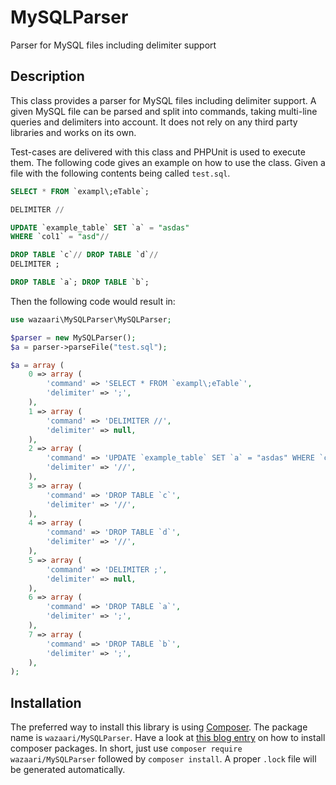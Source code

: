 # MySQLParser
Parser for MySQL files including delimiter support

## Description

This class provides a parser for MySQL files including delimiter support. A given MySQL file can be parsed
and split into commands, taking multi-line queries and delimiters into account. It does not rely on any
third party libraries and works on its own.

Test-cases are delivered with this class and PHPUnit is used to execute them. The following code gives an example
on how to use the class. Given a file with the following contents being called `test.sql`.

```sql
SELECT * FROM `exampl\;eTable`;

DELIMITER //

UPDATE `example_table` SET `a` = "asdas"
WHERE `col1` = "asd"//

DROP TABLE `c`// DROP TABLE `d`//
DELIMITER ;

DROP TABLE `a`; DROP TABLE `b`;
```

Then the following code would result in:

```php
use wazaari\MySQLParser\MySQLParser;

$parser = new MySQLParser();
$a = parser->parseFile("test.sql");

$a = array (
    0 => array (
        'command' => 'SELECT * FROM `exampl\;eTable`',
        'delimiter' => ';',
    ),
    1 => array (
        'command' => 'DELIMITER //',
        'delimiter' => null,
    ),
    2 => array (
        'command' => 'UPDATE `example_table` SET `a` = "asdas" WHERE `col1` = "asd"',
        'delimiter' => '//',
    ),
    3 => array (
        'command' => 'DROP TABLE `c`',
        'delimiter' => '//',
    ),
    4 => array (
        'command' => 'DROP TABLE `d`',
        'delimiter' => '//',
    ),
    5 => array (
        'command' => 'DELIMITER ;',
        'delimiter' => null,
    ),
    6 => array (
        'command' => 'DROP TABLE `a`',
        'delimiter' => ';',
    ),
    7 => array (
        'command' => 'DROP TABLE `b`',
        'delimiter' => ';',
    ),
);
```

## Installation

The preferred way to install this library is using [Composer](https://getcomposer.org/).
The package name is `wazaari/MySQLParser`. Have a look at 
[this blog entry](http://blog.doh.ms/2014/10/13/installing-composer-packages/) on how to install composer packages. In
short, just use `composer require wazaari/MySQLParser` followed by `composer install`. A proper `.lock` file will
be generated automatically.